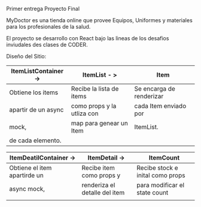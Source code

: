 Primer entrega Proyecto Final

MyDoctor es una tienda online que provee Equipos, Uniformes y materiales para los profesionales de la salud.

El proyecto se desarrollo con React bajo las lineas de los desafios inviudales des clases de CODER.

Diseño del Sitio:

<App>
<Navbar>
<Switch> 
<Route ItemListContainer/:id >
<Route ItemDetailContainer/:id >
</Swicth>
</App>

| ItemListContainer-> | ItemList - >               | Item                     |
| ------------------- | -------------------------- | ------------------------ |
| Obtiene los items   | Recibe la lista de items   | Se encarga de renderizar |
| apartir de un async | como props y la utliza con | cada Item enviado por    |
| mock,               | map para genear un Item    | ItemList.                |
| de cada elemento.   |

| ItemDeatilContainer ->       | ItemDetail ->                 | ItemCount                        |
| ---------------------------- | ----------------------------- | -------------------------------- |
| Obtiene el item apartirde un | Recibe item como props y      | Recibe stock e inital como props |
| async mock,                  | renderiza el detalle del item | para modificar el state count    |
|                              |
